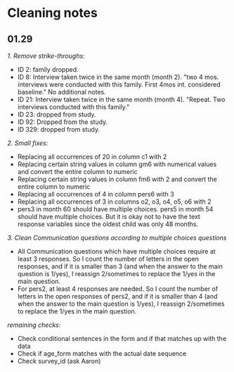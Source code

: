 # Cleaning notes

## 01.29

*1. Remove strike-throughs:*
- ID 2: family dropped.
- ID 8: Interview taken twice in the same month (month 2). "two 4 mos. interviews were conducted with this family. First 4mos int. considered baseline." No additional notes.
- ID 21: Interview taken twice in the same month (month 4). "Repeat. Two interviews conducted with this family."
- ID 23: dropped from study.
- ID 92: Dropped from the study.
- ID 329: dropped from study.

*2. Small fixes:*
- Replacing all occurrences of 20 in column c1 with 2
- Replacing certain string values in column gm6 with numerical values and convert the entire column to numeric
- Replacing certain string values in column fm6 with 2 and convert the entire column to numeric
- Replacing all occurrences of 4 in column pers6 with 3
- Replacing all occurrences of 3 in columns o2, o3, o4, o5, o6 with 2
- pers3 in month 60 should have multiple choices. pers5 in month 54 should have multiple choices. But it is okay not to have the text response variables since the oldest child was only 48 months.

*3. Clean Communication questions according to multiple choices questions*
- All Communication questions which have multiple choices require at least 3 responses. So I count the number of letters in the open responses, and if it is smaller than 3 (and when the answer to the main question is 1/yes), I reassign 2/sometimes to replace the 1/yes in the main question. 
- For pers2, at least 4 responses are needed. So I count the number of letters in the open responses of pers2, and if it is smaller than 4 (and when the answer to the main question is 1/yes), I reassign 2/sometimes to replace the 1/yes in the main question.

*remaining checks:*
- Check conditional sentences in the form and if that matches up with the data
- Check if age_form matches with the actual date sequence
- Check survey_id (ask Aaron)